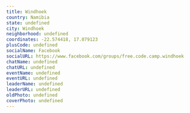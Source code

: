 ```yaml
---
title: Windhoek
country: Namibia
state: undefined
city: Windhoek
neighborhood: undefined
coordinates: -22.574418, 17.079123
plusCode: undefined
socialName: Facebook
socialURL: https://www.facebook.com/groups/free.code.camp.windhoek
chatName: undefined
chatURL: undefined
eventName: undefined
eventURL: undefined
leaderName: undefined
leaderURL: undefined
oldPhoto: undefined
coverPhoto: undefined
---
```

